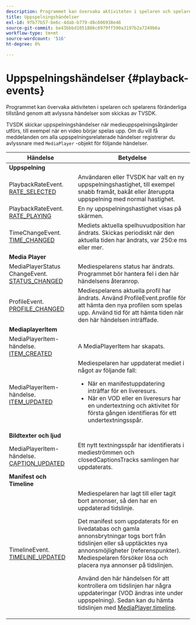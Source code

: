 ```yaml
---
description: Programmet kan övervaka aktiviteten i spelaren och spelarens föränderliga tillstånd genom att avlyssna händelser som skickas av TVSDK.
title: Uppspelningshändelser
exl-id: 9fb77b57-be6c-4dab-b779-d8c606938e46
source-git-commit: be43bbbd1051886c8979ff590a3197b2a7249b6a
workflow-type: tm+mt
source-wordcount: '516'
ht-degree: 0%

---
```


# Uppspelningshändelser {#playback-events}

Programmet kan övervaka aktiviteten i spelaren och spelarens föränderliga tillstånd genom att avlyssna händelser som skickas av TVSDK.

TVSDK skickar uppspelningshändelser när medieuppspelningsåtgärder utförs, till exempel när en video börjar spelas upp. Om du vill få meddelanden om alla uppspelningsrelaterade händelser registrerar du avlyssnare med `MediaPlayer` -objekt för följande händelser.

<table frame="all" colsep="1" rowsep="1" id="table_922EEA3DE0BD47BA982E11F890CA0A6B"> 
 <thead> 
  <tr rowsep="1"> 
   <th colname="1" class="entry"> Händelse </th> 
   <th colname="2" class="entry"> Betydelse </th> 
  </tr> 
 </thead>
 <tbody> 
  <tr rowsep="1"> 
   <td colname="1"><b>Uppspelning</b> </td> 
   <td colname="2"> </td>
  </tr> 
  <tr rowsep="1"> 
   <td colname="1">PlaybackRateEvent.<a href="https://help.adobe.com/en_US/primetime/api/psdk/asdoc-dhls_1.4/com/adobe/mediacore/events/PlaybackRateEvent.html#RATE_SELECTED" format="html" scope="external"> RATE_SELECTED</a> </td> 
   <td colname="2"> Användaren eller TVSDK har valt en ny uppspelningshastighet, till exempel snabb framåt, bakåt eller återuppta uppspelning med normal hastighet. </td> 
  </tr> 
  <tr rowsep="1"> 
   <td colname="1">PlaybackRateEvent.<a href="https://help.adobe.com/en_US/primetime/api/psdk/asdoc-dhls_1.4/com/adobe/mediacore/events/PlaybackRateEvent.html#RATE_PLAYING" format="html" scope="external"> RATE_PLAYING</a> </td> 
   <td colname="2"> En ny uppspelningshastighet visas på skärmen. </td> 
  </tr> 
  <tr rowsep="1"> 
   <td colname="1"> TimeChangeEvent.<a href="https://help.adobe.com/en_US/primetime/api/psdk/asdoc-dhls_1.4/com/adobe/mediacore/events/TimeChangeEvent.html#TIME_CHANGED" format="html" scope="external"> TIME_CHANGED</a> </td> 
   <td colname="2"> Mediets aktuella spelhuvudposition har ändrats. Skickas periodiskt när den aktuella tiden har ändrats, var 250:e ms eller mer. </td> 
  </tr> 
  <tr rowsep="1"> 
   <td colname="1"><b>Media Player</b> </td> 
   <td colname="2"> </td>
  </tr> 
  <tr rowsep="1"> 
   <td colname="1">MediaPlayerStatus ChangeEvent.<a href="https://help.adobe.com/en_US/primetime/api/psdk/asdoc-dhls_1.4/com/adobe/mediacore/events/MediaPlayerStatusChangeEvent.html#STATUS_CHANGED" format="html" scope="external"> STATUS_CHANGED</a> </td> 
   <td colname="2"> Mediespelarens status har ändrats. Programmet bör hantera fel i den här händelsens återanrop. </td> 
  </tr> 
  <tr rowsep="1"> 
   <td colname="1">ProfileEvent.<a href="https://help.adobe.com/en_US/primetime/api/psdk/asdoc-dhls_1.4/com/adobe/mediacore/events/ProfileEvent.html#PROFILE_CHANGED" format="html" scope="external"> PROFILE_CHANGED</a> </td> 
   <td colname="2">Mediespelarens aktuella profil har ändrats. Använd <span class="codeph"> ProfileEvent.profile</span> för att hämta den nya profilen som spelas upp. Använd <span class="codeph"> tid</span> för att hämta tiden när den här händelsen inträffade. </td> 
  </tr> 
  <tr rowsep="1"> 
   <td colname="1"><b>MediaplayerItem</b> </td> 
   <td colname="2"> </td>
  </tr> 
  <tr rowsep="1"> 
   <td colname="1">MediaPlayerItem-händelse.<a href="https://help.adobe.com/en_US/primetime/api/psdk/asdoc-dhls_1.4/com/adobe/mediacore/events/MediaPlayerItemEvent.html#ITEM_CREATED" format="html" scope="external"> ITEM_CREATED</a> </td> 
   <td colname="2">A <span class="codeph"> MediaPlayerItem</span> har skapats. </td> 
  </tr> 
  <tr rowsep="1"> 
   <td colname="1">MediaPlayerItem-händelse.<a href="https://help.adobe.com/en_US/primetime/api/psdk/asdoc-dhls_1.4/com/adobe/mediacore/events/MediaPlayerItemEvent.html#ITEM_UPDATED" format="html" scope="external"> ITEM_UPDATED</a> </td> 
   <td colname="2">Mediespelaren har uppdaterat mediet i något av följande fall: 
    <ul id="ul_E4D1A1D468544C3B9F8046E9B68A956D"> 
     <li id="li_35A2A417BF924E039D9CB36CFBCDFEB6">När en manifestuppdatering inträffar för en liveresurs. </li> 
     <li id="li_E7AB380C212B4011B07C3B313282681C">När en VOD eller en liveresurs har en undertextning och aktivitet för första gången identifieras för ett undertextningsspår. </li> 
    </ul> </td> 
  </tr> 
  <tr rowsep="1"> 
   <td colname="1"><b>Bildtexter och ljud</b> </td> 
   <td colname="2"> </td>
  </tr> 
  <tr rowsep="1"> 
   <td colname="1"> MediaPlayerItem-händelse.<a href="https://help.adobe.com/en_US/primetime/api/psdk/asdoc-dhls_1.4/com/adobe/mediacore/events/MediaPlayerItemEvent.html#CAPTION_UPDATED" format="html" scope="external"> CAPTION_UPDATED</a> </td> 
   <td colname="2">Ett nytt textningsspår har identifierats i medieströmmen och <span class="codeph"> closedCaptionsTracks</span> samlingen har uppdaterats. </td> 
  </tr> 
  <tr rowsep="1"> 
   <td colname="1"><b>Manifest och Timeline</b> </td> 
   <td colname="2"> </td>
  </tr> 
  <tr rowsep="0"> 
   <td colname="1">TimelineEvent.<a href="https://help.adobe.com/en_US/primetime/api/psdk/asdoc-dhls_1.4/com/adobe/mediacore/events/TimelineEvent.html#TIMELINE_UPDATED" format="html" scope="external"> TIMELINE_UPDATED</a> </td> 
   <td colname="2">Mediespelaren har lagt till eller tagit bort annonser, så den har en uppdaterad tidslinje. <p>Det manifest som uppdaterats för en livedatabas och gamla annonsbrytningar togs bort från tidslinjen eller så upptäcktes nya annonsmöjligheter (referenspunkter). Mediespelaren försöker lösa och placera nya annonser på tidslinjen. </p> <p> Använd den här händelsen för att kontrollera om tidslinjen har några uppdateringar (VOD ändras inte under uppspelning). Sedan kan du hämta tidslinjen med <a href="https://help.adobe.com/en_US/primetime/api/psdk/asdoc-dhls_1.4/com/adobe/mediacore/MediaPlayer.html#timeline" format="html" scope="external"> MediaPlayer.timeline</a>. </p> </td> 
  </tr> 
 </tbody> 
</table>
